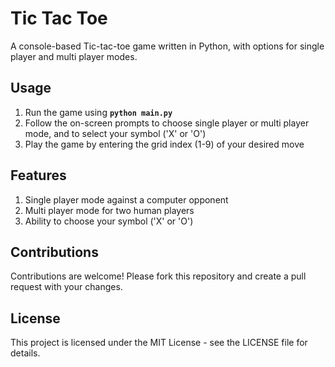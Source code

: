 # Tic Tac Toe
A console-based Tic-tac-toe game written in Python, with options for single player and multi player modes.

## Usage
1. Run the game using **`python main.py`**
2. Follow the on-screen prompts to choose single player or multi player mode, and to select your symbol ('X' or 'O')
3. Play the game by entering the grid index (1-9) of your desired move

## Features
1. Single player mode against a computer opponent
2. Multi player mode for two human players
3. Ability to choose your symbol ('X' or 'O')

## Contributions
Contributions are welcome! Please fork this repository and create a pull request with your changes.

## License
This project is licensed under the MIT License - see the LICENSE file for details.
